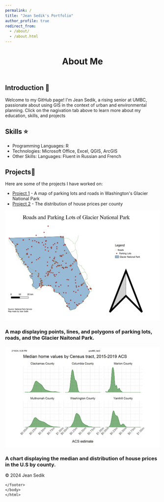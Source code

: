 ```yaml
---
permalink: /
title: "Jean Sedik's Portfolio"
author_profile: true
redirect_from: 
  - /about/
  - /about.html
---
```

<html lang="en">
<head>
    <meta charset="UTF-8">
    <meta name="viewport" content="width=device-width, initial-scale=1.0">
</head>
<body>
    <header>
        <h1>About Me</h1>
    </header>
    <div class="container">
        <section id="introduction">
            <h2>Introduction 👋</h2>
            <p>Welcome to my GitHub page! I'm Jean Sedik, a rising senior at UMBC, passionate about using GIS in the context of urban and environmental planning. Click on the nagivation tab above to learn more about my education, skills, and projects</p>
        </section>
        <section id="skills">
            <h2> Skills ⭐</h2>
            <ul>
                <li> Programming Languages: R </li>
                <li> Technologies: Microsoft Office, Excel, QGIS, ArcGIS </li>
                <li> Other Skills:
                  Languages:
                  Fluent in Russian and French </li>
            </ul>
        </section>
        <section id="projects">
            <h2>Projects📄</h2>
            <p>Here are some of the projects I have worked on:</p>
            <ul>
                <li><a href="#">Project 1</a> - A map of parking lots and roads in Washington's Glacier National Park </li>
                <li><a href="#">Project 2</a> - The distribution of house prices per county </li>
        </section>
        <section id="projects2">
       
   ![Map of Roads and Parking Lots in Glacier National Park](/images/Glacier2.jpg)
        <h3> A map displaying points, lines, and polygons of parking lots, roads, and the Glacier Naitonal Park. </h3>
         ![Median House Prices in Various U.S Counties](/images/counties_data.png) 
        <h3> A chart displaying the median and distribution of house prices in the U.S by county. </h3>
      
   </section>
   
   </div>
        <footer>
        <p>&copy; 2024 Jean Sedik </p>
 
    </footer>
    </body>
    </html>
